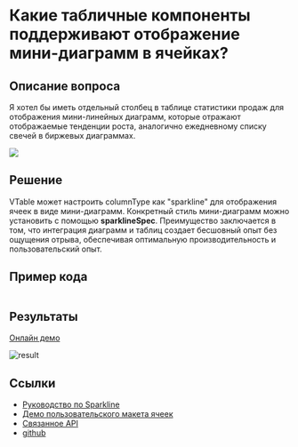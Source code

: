# Какие табличные компоненты поддерживают отображение мини-диаграмм в ячейках?

## Описание вопроса

Я хотел бы иметь отдельный столбец в таблице статистики продаж для отображения мини-линейных диаграмм, которые отражают отображаемые тенденции роста, аналогично ежедневному списку свечей в биржевых диаграммах.

![](/VTable/faq/11-0.png)

## Решение

VTable может настроить columnType как "sparkline" для отображения ячеек в виде мини-диаграмм. Конкретный стиль мини-диаграмм можно установить с помощью **sparklineSpec**. Преимущество заключается в том, что интеграция диаграмм и таблиц создает бесшовный опыт без ощущения отрыва, обеспечивая оптимальную производительность и пользовательский опыт.

## Пример кода

```javascript

```

## Результаты

[Онлайн демо](https://codesandbox.io/s/VTable-list-table-jw8yr8?file=/src/index.ts)

![result](/VTable/faq/11-1.png)

## Ссылки

- [Руководство по Sparkline](https://visactor.io/VTable/guide/cell_type/sparkline)
- [Демо пользовательского макета ячеек](https://visactor.io/VTable/demo/cell-тип/multi-тип)
- [Связанное API](https://visactor.io/VTable/option/ListTable-columns-sparkline#cellType)
- [github](https://github.com/VisActor/VTable)
